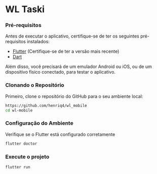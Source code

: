 # WL Taski

### Pré-requisitos

Antes de executar o aplicativo, certifique-se de ter os seguintes pré-requisitos instalados:

- [Flutter](https://flutter.dev/docs/get-started/install) (Certifique-se de ter a versão mais recente)
- [Dart](https://dart.dev/get-dart)

Além disso, você precisará de um emulador Android ou iOS, ou de um dispositivo físico conectado, para testar o aplicativo.

### Clonando o Repositório

Primeiro, clone o repositório do GitHub para o seu ambiente local:

```bash
https://github.com/henriq4/wl_mobile
cd wl-mobile
```

### Configuração do Ambiente

Verifique se o Flutter está configurado corretamente

```bash
flutter doctor
```

### Execute o projeto

```bash
flutter run
```

